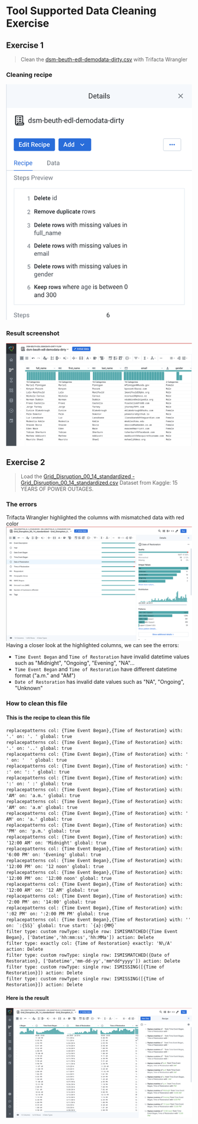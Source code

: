 # Tool Supported Data Cleaning Exercise

## Exercise 1
> Clean the [dsm-beuth-edl-demodata-dirty.csv](https://raw.githubusercontent.com/edlich/eternalrepo/master/DS-WAHLFACH/dsm-beuth-edl-demodata-dirty.csv) with Trifacta Wrangler
### Cleaning recipe
![recipe](recipe.png)
### Result screenshot
![resulte](result.png)

## Exercise 2
> Load the [Grid_Disruption_00_14_standardized - Grid_Disruption_00_14_standardized.csv](https://www.kaggle.com/datasets/autunno/15-years-of-power-outages?select=Grid_Disruption_00_14_standardized+-+Grid_Disruption_00_14_standardized.csv) Dataset from Kaggle: 15 YEARS OF POWER OUTAGES. 
### The errors
Trifacta Wrangler highlighted the columns with mismatched data with red color
![initial](initial.png)
Having a closer look at the highlighted columns, we can see the errors:
- `Time Event Began` and `Time of Restoration` have invalid datetime values such as "Midnight", "Ongoing", "Evening", "NA"...
- `Time Event Began` and `Time of Restoration` have different datetime format ("a.m." and "AM")
- `Date of Restoration` has invalid date values such as "NA", "Ongoing", "Unknown"
### How to clean this file

#### This is the recipe to clean this file
```
replacepatterns col: {Time Event Began},{Time of Restoration} with: '.' on: '. ' global: true
replacepatterns col: {Time Event Began},{Time of Restoration} with: '.' on: '..' global: true
replacepatterns col: {Time Event Began},{Time of Restoration} with: ' ' on: '  ' global: true
replacepatterns col: {Time Event Began},{Time of Restoration} with: ' :' on: ': ' global: true
replacepatterns col: {Time Event Began},{Time of Restoration} with: ':' on: ' :' global: true
replacepatterns col: {Time Event Began},{Time of Restoration} with: 'AM' on: 'a.m.' global: true
replacepatterns col: {Time Event Began},{Time of Restoration} with: 'AM' on: 'a.m' global: true
replacepatterns col: {Time Event Began},{Time of Restoration} with: ' AM' on: 'a.' global: true
replacepatterns col: {Time Event Began},{Time of Restoration} with: 'PM' on: 'p.m.' global: true
replacepatterns col: {Time Event Began},{Time of Restoration} with: '12:00 AM' on: 'Midnight' global: true
replacepatterns col: {Time Event Began},{Time of Restoration} with: '6:00 PM' on: 'Evening' global: true
replacepatterns col: {Time Event Began},{Time of Restoration} with: '12:00 PM' on: '12 noon' global: true
replacepatterns col: {Time Event Began},{Time of Restoration} with: '12:00 PM' on: '12:00 noon' global: true
replacepatterns col: {Time Event Began},{Time of Restoration} with: '12:00 AM' on: '12 AM' global: true
replacepatterns col: {Time Event Began},{Time of Restoration} with: '2:00 PM' on: '14:00' global: true
replacepatterns col: {Time Event Began},{Time of Restoration} with: ':02 PM' on: ':2:00 PM PM' global: true
replacepatterns col: {Time Event Began},{Time of Restoration} with: '' on: `:{SS}` global: true start: `{a}:{MM}`
filter type: custom rowType: single row: ISMISMATCHED({Time Event Began}, ['Datetime','hh:mm:ss','hh:MMa']) action: Delete
filter type: exactly col: {Time of Restoration} exactly: 'N\/A' action: Delete
filter type: custom rowType: single row: ISMISMATCHED({Date of Restoration}, ['Datetime','mm-dd-yy','mm*dd*yyyy']) action: Delete
filter type: custom rowType: single row: ISMISSING([{Time of Restoration}]) action: Delete
filter type: custom rowType: single row: ISMISSING([{Time of Restoration}]) action: Delete
```

#### Here is the result
![clean](clean.png)